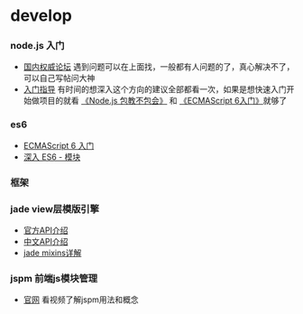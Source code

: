 # develop

### node.js 入门
* [国内权威论坛](https://cnodejs.org) 遇到问题可以在上面找，一般都有人问题的了，真心解决不了，可以自己写帖问大神
* [入门指导](https://cnodejs.org/getstart) 有时间的想深入这个方向的建议全部都看一次，如果是想快速入门开始做项目的就看 [《Node.js 包教不包会》](https://github.com/alsotang/node-lessons) 和 [《ECMAScript 6入门》](http://es6.ruanyifeng.com/)就够了

### es6
* [ECMAScript 6 入门](http://es6.ruanyifeng.com)
* [深入 ES6 - 模块](https://braavos.me/blog/2015/09/20/modules/)

### 框架

### jade view层模版引擎
* [官方API介绍](https://pugjs.org/api/getting-started.html)
* [中文API介绍](https://segmentfault.com/a/1190000000357534)
* [jade mixins详解](http://www.html-js.com/article/2596)

### jspm 前端js模块管理
* [官网](http://jspm.io) 看视频了解jspm用法和概念
